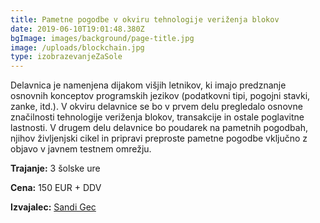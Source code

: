 ```yaml
---
title: Pametne pogodbe v okviru tehnologije veriženja blokov
date: 2019-06-10T19:01:48.380Z
bgImage: images/background/page-title.jpg
image: /uploads/blockchain.jpg
type: izobrazevanjeZaSole
---
```

Delavnica je namenjena dijakom višjih letnikov, ki imajo predznanje osnovnih konceptov programskih jezikov (podatkovni tipi, pogojni stavki, zanke, itd.). V okviru delavnice se bo v prvem delu pregledalo osnovne značilnosti tehnologije veriženja blokov, transakcije in ostale poglavitne lastnosti. V drugem delu delavnice bo poudarek na pametnih pogodbah, njihov življenjski cikel in pripravi preproste pametne pogodbe vključno z objavo v javnem testnem omrežju.

**Trajanje:** 3 šolske ure

**Cena:** 150 EUR + DDV

**Izvajalec:** [Sandi Gec](https://akademijafri.si/izvajalci/sandi-gec/)
